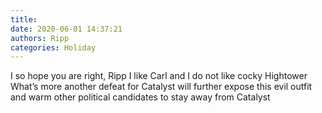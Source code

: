 ```yaml
---
title: 
date: 2020-06-01 14:37:21
authors: Ripp
categories: Holiday
---
```


 I so hope you are right, Ripp
I like Carl and I do not like cocky Hightower 
What’s more another defeat for Catalyst will further expose this evil outfit and warm other political candidates to stay away from Catalyst